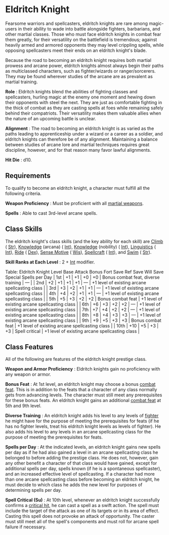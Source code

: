 # Eldritch Knight

Fearsome warriors and spellcasters, eldritch knights are rare among magic-users in their ability to wade into battle alongside fighters, barbarians, and other martial classes. Those who must face eldritch knights in combat fear them greatly, for their versatility on the battlefield is tremendous; against heavily armed and armored opponents they may level crippling spells, while opposing spellcasters meet their ends on an eldritch knight's blade.

Because the road to becoming an eldritch knight requires both martial prowess and arcane power, eldritch knights almost always begin their paths as multiclassed characters, such as fighter/wizards or ranger/sorcerers. They may be found wherever studies of the arcane are as prevalent as martial training.

**Role** : Eldritch knights blend the abilities of fighting classes and spellcasters, hurling magic at the enemy one moment and hewing down their opponents with steel the next. They are just as comfortable fighting in the thick of combat as they are casting spells at foes while remaining safely behind their compatriots. Their versatility makes them valuable allies when the nature of an upcoming battle is unclear.

**Alignment** : The road to becoming an eldritch knight is as varied as the paths leading to apprenticeship under a wizard or a career as a soldier, and eldritch knights can therefore be of any alignment. Maintaining a balance between studies of arcane lore and martial techniques requires great discipline, however, and for that reason many favor lawful alignments.

**Hit Die** : d10.

## Requirements

To qualify to become an eldritch knight, a character must fulfill all the following criteria.

**Weapon Proficiency** : Must be proficient with all [martial weapons](../equipment.html#_simple-martial-and-exotic-weapons).

**Spells** : Able to cast 3rd-level arcane spells.

## Class Skills

The eldritch knight's class skills (and the key ability for each skill) are [Climb](../skills/climb.html#_climb) ( [Str](../gettingStarted.html#_strength)), [Knowledge](../skills/knowledge.html#_knowledge) (arcana) ( [Int](../gettingStarted.html#_intelligence)), [Knowledge](../skills/knowledge.html#_knowledge) (nobility) ( [Int](../gettingStarted.html#_intelligence)), [Linguistics](../skills/linguistics.html#_linguistics) ( [Int](../gettingStarted.html#_intelligence)), [Ride](../skills/ride.html#_ride) ( [Dex](../gettingStarted.html#_dexterity)), [Sense Motive](../skills/senseMotive.html#_sense-motive) ( [Wis](../gettingStarted.html#_wisdom)), [Spellcraft](../skills/spellcraft.html#_spellcraft) ( [Int](../gettingStarted.html#_intelligence)), and [Swim](../skills/swim.html#_swim) ( [Str](../gettingStarted.html#_strength)).

**Skill Ranks at Each Level** : 2 + [Int](../gettingStarted.html#_intelligence) modifier.

<caption>Table: Eldritch Knight</caption><thead><tr>
<th>Level</th>
<th>Base Attack Bonus</th>
<th>Fort Save</th>
<th>Ref Save</th>
<th>Will Save</th>
<th>Special</th>
<th>Spells per Day</th>
</tr></thead>| 1st | +1 | +1 | +0 | +0 | Bonus combat feat, diverse training | — |
| 2nd | +2 | +1 | +1 | +1 | — | +1 level of existing arcane spellcasting class |
| 3rd | +3 | +2 | +1 | +1 | — | +1 level of existing arcane spellcasting class |
| 4th | +4 | +2 | +1 | +1 | — | +1 level of existing arcane spellcasting class |
| 5th | +5 | +3 | +2 | +2 | Bonus combat feat | +1 level of existing arcane spellcasting class |
| 6th | +6 | +3 | +2 | +2 | — | +1 level of existing arcane spellcasting class |
| 7th | +7 | +4 | +2 | +2 | — | +1 level of existing arcane spellcasting class |
| 8th | +8 | +4 | +3 | +3 | — | +1 level of existing arcane spellcasting class |
| 9th | +9 | +5 | +3 | +3 | Bonus combat feat | +1 level of existing arcane spellcasting class |
| 10th | +10 | +5 | +3 | +3 | Spell critical | +1 level of existing arcane spellcasting class |

## Class Features

All of the following are features of the eldritch knight prestige class.

**Weapon and Armor Proficiency** : Eldritch knights gain no proficiency with any weapon or armor.

**Bonus Feat** : At 1st level, an eldritch knight may choose a bonus [combat feat](../feats.html#_combat-feats). This is in addition to the feats that a character of any class normally gets from advancing levels. The character must still meet any prerequisites for these bonus feats. An eldritch knight gains an additional [combat feat](../feats.html#_combat-feats) at 5th and 9th level.

**Diverse Training** : An eldritch knight adds his level to any levels of [fighter](../classes/fighter.html#_fighter) he might have for the purpose of meeting the prerequisites for feats (if he has no fighter levels, treat his eldritch knight levels as levels of fighter). He also adds his level to any levels in an arcane spellcasting class for the purpose of meeting the prerequisites for feats.

**Spells per Day** : At the indicated levels, an eldritch knight gains new spells per day as if he had also gained a level in an arcane spellcasting class he belonged to before adding the prestige class. He does not, however, gain any other benefit a character of that class would have gained, except for additional spells per day, spells known (if he is a spontaneous spellcaster), and an increased effective level of spellcasting. If a character had more than one arcane spellcasting class before becoming an eldritch knight, he must decide to which class he adds the new level for purposes of determining spells per day.

**Spell Critical (Su)** : At 10th level, whenever an eldritch knight successfully confirms a [critical hit](../combat.html#_critical-hits), he can cast a spell as a swift action. The spell must include the target of the attack as one of its targets or in its area of effect. Casting this spell does not provoke an attack of opportunity. The caster must still meet all of the spell's components and must roll for arcane spell failure if necessary.

